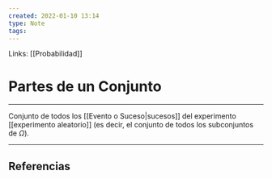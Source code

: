 ```yaml
---
created: 2022-01-10 13:14
type: Note
tags:
---
```


Links: [[Probabilidad]]

# Partes de un Conjunto
---

Conjunto de todos los [[Evento o Suceso|sucesos]] del experimento [[experimento aleatorio]] (es decir, el conjunto de todos los subconjuntos de $\Omega$).

---

## Referencias